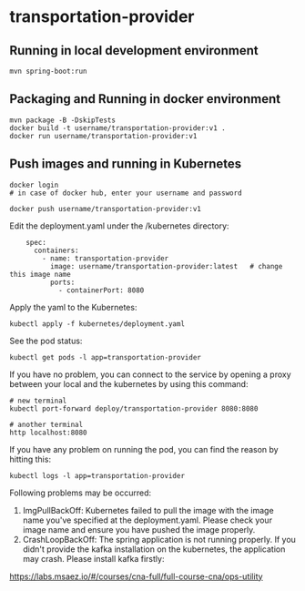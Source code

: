# transportation-provider

## Running in local development environment

```
mvn spring-boot:run
```

## Packaging and Running in docker environment

```
mvn package -B -DskipTests
docker build -t username/transportation-provider:v1 .
docker run username/transportation-provider:v1
```

## Push images and running in Kubernetes

```
docker login 
# in case of docker hub, enter your username and password

docker push username/transportation-provider:v1
```

Edit the deployment.yaml under the /kubernetes directory:
```
    spec:
      containers:
        - name: transportation-provider
          image: username/transportation-provider:latest   # change this image name
          ports:
            - containerPort: 8080

```

Apply the yaml to the Kubernetes:
```
kubectl apply -f kubernetes/deployment.yaml
```

See the pod status:
```
kubectl get pods -l app=transportation-provider
```

If you have no problem, you can connect to the service by opening a proxy between your local and the kubernetes by using this command:
```
# new terminal
kubectl port-forward deploy/transportation-provider 8080:8080

# another terminal
http localhost:8080
```

If you have any problem on running the pod, you can find the reason by hitting this:
```
kubectl logs -l app=transportation-provider
```

Following problems may be occurred:

1. ImgPullBackOff:  Kubernetes failed to pull the image with the image name you've specified at the deployment.yaml. Please check your image name and ensure you have pushed the image properly.
1. CrashLoopBackOff: The spring application is not running properly. If you didn't provide the kafka installation on the kubernetes, the application may crash. Please install kafka firstly:

https://labs.msaez.io/#/courses/cna-full/full-course-cna/ops-utility

